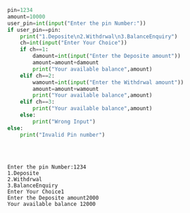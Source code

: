 ```python
pin=1234
amount=10000
user_pin=int(input("Enter the pin Number:"))
if user_pin==pin:
    print("1.Deposite\n2.Withdrwal\n3.BalanceEnquiry")
    ch=int(input("Enter Your Choice"))
    if ch==1:
        damount=int(input("Enter the Deposite amount"))
        amount=amount+damount
        print("Your available balance",amount)
    elif ch==2:
        wamount=int(input("Enter the Withdrwal amount"))
        amount=amount+wamount
        print("Your available balance",amount)
    elif ch==3:
        print("Your available balance",amount)
    else:
        print("Wrong Input")
else:
    print("Invalid Pin number")
    
    
    

```

    Enter the pin Number:1234
    1.Deposite
    2.Withdrwal
    3.BalanceEnquiry
    Enter Your Choice1
    Enter the Deposite amount2000
    Your available balance 12000
    
